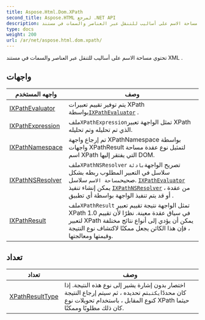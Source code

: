 ```yaml
---
title: Aspose.Html.Dom.XPath
second_title: Aspose.HTML لمرجع .NET API
description: تحتوي مساحة الاسم على أساليب للتنقل عبر العناصر والسمات في مستند XML .
type: docs
weight: 200
url: /ar/net/aspose.html.dom.xpath/
---
```

تحتوي مساحة الاسم على أساليب للتنقل عبر العناصر والسمات في مستند XML .

## واجهات

| واجهه المستخدم | وصف |
| --- | --- |
| [IXPathEvaluator](./ixpathevaluator/) | يتم توفير تقييم تعبيرات XPath بواسطة[`IXPathEvaluator`](../aspose.html.dom.xpath/ixpathevaluator/) . |
| [IXPathExpression](./ixpathexpression/) | ملف`XPathExpression`تمثل الواجهة تعبير XPath الذي تم تحليله وتم تحليله. |
| [IXPathNamespace](./ixpathnamespace/) | تم إرجاع واجهة XPathNamespace بواسطة واجهات XPathResult لتمثيل نوع عقدة مساحة اسم XPath التي يفتقر إليها DOM. |
| [IXPathNSResolver](./ixpathnsresolver/) | ملف`XPathNSResolver` تصريح الواجهة`بادئة` سلاسل في التعبير المطلوب ربطه بشكل صحيح`مساحة الاسم` سلاسل. [`IXPathEvaluator`](../aspose.html.dom.xpath/ixpathevaluator/) يمكن إنشاء تنفيذ [`IXPathNSResolver`](../aspose.html.dom.xpath/ixpathnsresolver/) من عقدة ، أو قد يتم تنفيذ الواجهة بواسطة أي تطبيق . |
| [IXPathResult](./ixpathresult/) | ملف`XPathResult` تمثل الواجهة نتيجة تقييم تعبير XPath 1.0 في سياق عقدة معينة. نظرًا لأن تقييم لتعبير XPath يمكن أن يؤدي إلى أنواع نتائج مختلفة ، فإن هذا الكائن يجعل ممكنًا لاكتشاف نوع النتيجة وقيمتها ومعالجتها. |
## تعداد

| تعداد | وصف |
| --- | --- |
| [XPathResultType](./xpathresulttype/) | اختصار بدون إشارة يشير إلى نوع هذه النتيجة. إذا كان محددًا`يكتب`تم تحديده ، ثم سيتم إرجاع النتيجة كنوع المقابل ، باستخدام تحويلات نوع XPath حيثما كان ذلك مطلوبًا وممكنًا. |


